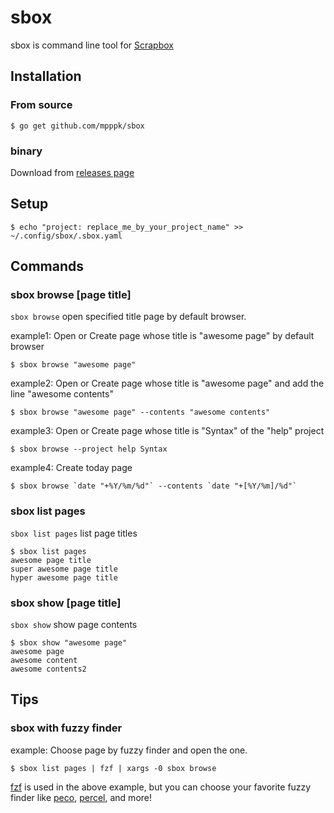 # sbox
sbox is command line tool for [Scrapbox](https://scrapbox.io)

## Installation

### From source

```
$ go get github.com/mpppk/sbox
```

### binary
Download from [releases page](https://github.com/mpppk/sbox/releases)

## Setup

```
$ echo "project: replace_me_by_your_project_name" >> ~/.config/sbox/.sbox.yaml
```

## Commands

### sbox browse [page title]
`sbox browse` open specified title page by default browser.

example1: Open or Create page whose title is "awesome page" by default browser

```Shell
$ sbox browse "awesome page"
``` 

example2: Open or Create page whose title is "awesome page" and add the line "awesome contents"

```Shell
$ sbox browse "awesome page" --contents "awesome contents"
``` 

example3: Open or Create page whose title is "Syntax" of the "help" project

```
$ sbox browse --project help Syntax
```

example4: Create today page

```
$ sbox browse `date "+%Y/%m/%d"` --contents `date "+[%Y/%m]/%d"`
```

### sbox list pages
`sbox list pages` list page titles

```
$ sbox list pages
awesome page title
super awesome page title
hyper awesome page title
```

### sbox show [page title]
`sbox show` show page contents

```
$ sbox show "awesome page"
awesome page
awesome content
awesome contents2
```

## Tips

### sbox with fuzzy finder

example: Choose page by fuzzy finder and open the one.

```
$ sbox list pages | fzf | xargs -0 sbox browse
```

[fzf](https://github.com/junegunn/fzf) is used in the above example, but you can choose your favorite fuzzy finder like [peco](https://github.com/peco/peco), [percel](https://github.com/parcel-bundler/parcel), and more!
